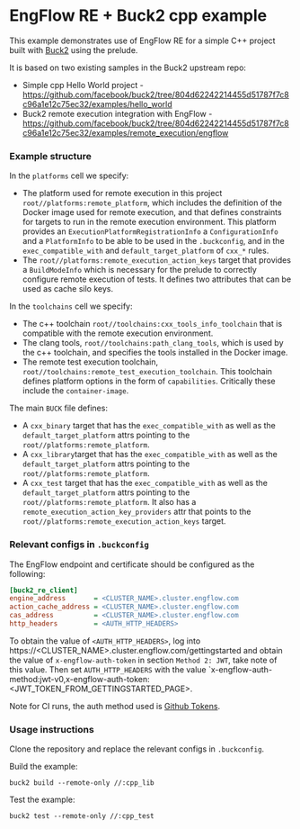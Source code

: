 # EngFlow RE + Buck2 cpp example

This example demonstrates use of EngFlow RE for a simple C++ project built with [Buck2](https://github.com/facebook/buck2) using the prelude.

It is based on two existing samples in the Buck2 upstream repo:

* Simple cpp Hello World project - https://github.com/facebook/buck2/tree/804d62242214455d51787f7c8c96a1e12c75ec32/examples/hello_world
* Buck2 remote execution integration with EngFlow - https://github.com/facebook/buck2/tree/804d62242214455d51787f7c8c96a1e12c75ec32/examples/remote_execution/engflow

### Example structure

In the `platforms` cell we specify:
* The platform used for remote execution in this project `root//platforms:remote_platform`, which includes the definition of the Docker image used for remote execution, and that defines constraints for targets to run in the remote execution environment. This platform provides an `ExecutionPlatformRegistrationInfo` a `ConfigurationInfo` and a `PlatformInfo` to be able to be used in the `.buckconfig`, and in the `exec_compatible_with` and `default_target_platform` of `cxx_*` rules.
* The `root//platforms:remote_execution_action_keys` target that provides a `BuildModeInfo` which is necessary for the prelude to correctly configure remote execution of tests. It defines two attributes that can be used as cache silo keys.

In the `toolchains` cell we specify:

* The c++ toolchain `root//toolchains:cxx_tools_info_toolchain` that is compatible with the remote execution environment.
* The clang tools, `root//toolchains:path_clang_tools`, which is used by the c++ toolchain, and specifies the tools installed in the Docker image.
* The remote test execution toolchain, `root//toolchains:remote_test_execution_toolchain`. This toolchain defines platform options in the form of `capabilities`. Critically these include the `container-image`.

The main `BUCK` file defines:

* A `cxx_binary` target that has the `exec_compatible_with` as well as the `default_target_platform` attrs pointing to the `root//platforms:remote_platform`.
* A `cxx_library`target that has the `exec_compatible_with` as well as the `default_target_platform` attrs pointing to the `root//platforms:remote_platform`.
* A `cxx_test` target that has the `exec_compatible_with` as well as the `default_target_platform` attrs pointing to the `root//platforms:remote_platform`. It also has a `remote_execution_action_key_providers` attr that points to the `root//platforms:remote_execution_action_keys` target.

### Relevant configs in `.buckconfig`

The EngFlow endpoint and certificate should be configured as the
following:

```ini
[buck2_re_client]
engine_address       = <CLUSTER_NAME>.cluster.engflow.com
action_cache_address = <CLUSTER_NAME>.cluster.engflow.com
cas_address          = <CLUSTER_NAME>.cluster.engflow.com
http_headers         = <AUTH_HTTP_HEADERS>
 ```

To obtain the value of `<AUTH_HTTP_HEADERS>`, log into https://<CLUSTER_NAME>.cluster.engflow.com/gettingstarted and obtain the value of `x-engflow-auth-token` in section `Method 2: JWT`, take note of this value. Then set `AUTH_HTTP_HEADERS` with the value `x-engflow-auth-method:jwt-v0,x-engflow-auth-token:<JWT_TOKEN_FROM_GETTINGSTARTED_PAGE>.

Note for CI runs, the auth method used is [Github Tokens](https://docs.engflow.com/re/config/authentication.html#github-tokens).

### Usage instructions

Clone the repository and replace the relevant configs in `.buckconfig`.

Build the example:

```
buck2 build --remote-only //:cpp_lib
```

Test the example:

```
buck2 test --remote-only //:cpp_test
```
